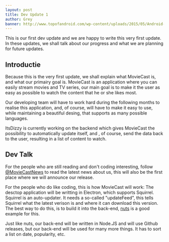 ```yaml
---
layout: post
title: Dev Update 1
author: Grey
banner: http://www.topofandroid.com/wp-content/uploads/2015/05/Android-L-Material-Design-Wallpapers-5.png
---
```


This is our first dev update and we are happy to write this very first update.
In these updates, we shall talk about our progress and what we are planning for future updates.

## Introductie

Because this is the very first update, we shall explain what MovieCast is, and what our primairy goal is.
MovieCast is an application where you can easily stream movies and TV series,
our main goal is to make it the user as easy as possible to watch the content that he or she likes most.

Our developing team will have to work hard during the following months to realise this application,
and, of course, will have to make it easy to use, while maintaining a beautiful desing, that supports as many possible languages.

ItsDizzy is currently working on the backend which gives MovieCast the possibility to automatically update itself,
and , of course, send the data back to the user, resulting in a list of content to watch.

## Dev Talk

For the people who are still reading and don't coding interesting, follow [@MovieCastNews][twitter-link] to read the latest news about us,
this will also be the first place where we will announce our release.

For the people who do like coding, this is how MovieCast will work:
The desctop application will be writting in Electron, which supports Squirrel. Squirrel is an auto-updater.
It needs a so-called "updateFeed", this tells Squirrel what the latest verison is and where it can download this version.
The best way to do this, is to build it into the back-end, [nuts][nuts-link] is a good example for this.

Just like nuts, our back-end will be written in Node.JS and will use Github releases, but our back-end will be used for many more things.
It has to sort a list on date, popularity, etc.


[twitter-link]: https://twitter.com/MovieCastNews
[nuts-link]: https://github.com/GitbookIO/nuts